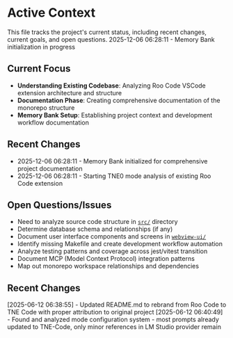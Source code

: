 # Active Context

This file tracks the project's current status, including recent changes, current goals, and open questions.
2025-12-06 06:28:11 - Memory Bank initialization in progress

## Current Focus

- **Understanding Existing Codebase**: Analyzing Roo Code VSCode extension architecture and structure
- **Documentation Phase**: Creating comprehensive documentation of the monorepo structure
- **Memory Bank Setup**: Establishing project context and development workflow documentation

## Recent Changes

- 2025-12-06 06:28:11 - Memory Bank initialized for comprehensive project documentation
- 2025-12-06 06:28:11 - Starting TNE0 mode analysis of existing Roo Code extension

## Open Questions/Issues

- Need to analyze source code structure in [`src/`](src/) directory
- Determine database schema and relationships (if any)
- Document user interface components and screens in [`webview-ui/`](webview-ui/)
- Identify missing Makefile and create development workflow automation
- Analyze testing patterns and coverage across jest/vitest transition
- Document MCP (Model Context Protocol) integration patterns
- Map out monorepo workspace relationships and dependencies

## Recent Changes

[2025-06-12 06:38:55] - Updated README.md to rebrand from Roo Code to TNE Code with proper attribution to original project
[2025-06-12 06:40:49] - Found and analyzed mode configuration system - most prompts already updated to TNE-Code, only minor references in LM Studio provider remain
